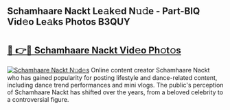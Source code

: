## Schamhaare Nackt Le𝚊k𝚎d N𝚞𝚍e - Part-BIQ Vid𝚎o Le𝚊ks Photos B3QUY

# <h2><a href="http://fb2pug0.evod.top/?m=Schamhaare+Nackt">🔗 👉🔴 Schamhaare Nackt Vid𝚎o Ph𝚘t𝚘s</a></h2>

[![Schamhaare Nackt N𝚞d𝚎s](https://i.imgur.com/8V9OHl7.gif)](http://fb2pug0.evod.top/?m=Schamhaare+Nackt)
Online content creator Schamhaare Nackt who has gained popularity for posting lifestyle and dance-related content, including dance trend performances and mini vlogs. The public's perception of Schamhaare Nackt has shifted over the years, from a beloved celebrity to a controversial figure. 
